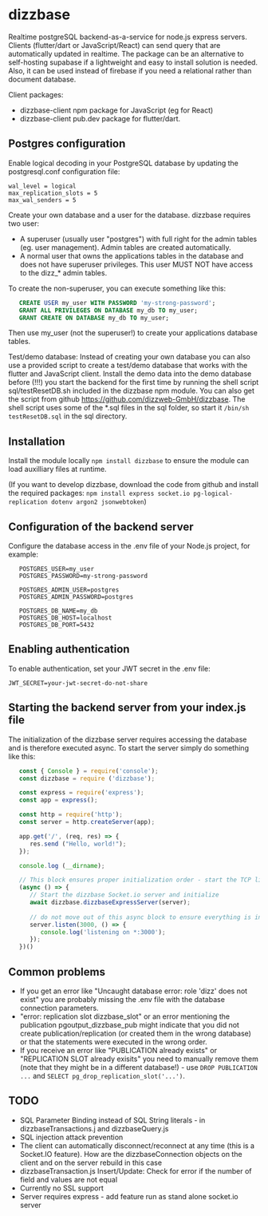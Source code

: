 # dizzbase
Realtime postgreSQL backend-as-a-service for node.js express servers.
Clients (flutter/dart or JavaScript/React) can send query that are automatically updated in realtime.
The package can be an alternative to self-hosting supabase if a lightweight and easy to install solution is needed.
Also, it can be used instead of firebase if you need a relational rather than document database. 

Client packages:
   - dizzbase-client npm package for JavaScript (eg for React)
   - dizzbase-client pub.dev package for flutter/dart.

## Postgres configuration
Enable logical decoding in your PostgreSQL database by updating the postgresql.conf configuration file: 
   ```
   wal_level = logical 
   max_replication_slots = 5 
   max_wal_senders = 5
   ```

Create your own database and a user for the database. dizzbase requires two user:
- A superuser (usually user "postgres") with full right for the admin tables (eg. user management). Admin tables are created automatically.
- A normal user that owns the applications tables in the database and does not have superuser privileges. This user MUST NOT have access to the dizz_* admin tables.

To create the non-superuser, you can execute something like this:
```SQL
   CREATE USER my_user WITH PASSWORD 'my-strong-password';
   GRANT ALL PRIVILEGES ON DATABASE my_db TO my_user;
   GRANT CREATE ON DATABASE my_db TO my_user;
```
Then use my_user (not the superuser!) to create your applications database tables.  

Test/demo database: Instead of creating your own database you can also use a provided script to create a test/demo database that works with the flutter and JavaScript client.
Install the demo data into the demo database before (!!!) you start the backend for the first time by running the shell script sql/testResetDB.sh included in the dizzbase npm module. You can also get the script from github https://github.com/dizzweb-GmbH/dizzbase. The shell script uses some of the *.sql files in the sql folder, so start it ```/bin/sh testResetDB.sql``` in the sql directory.

## Installation
Install the module locally ```npm install dizzbase``` to ensure the module can load auxilliary files at runtime.

(If you want to develop dizzbase, download the code from github and install the required packages: ```npm install express socket.io pg-logical-replication dotenv argon2 jsonwebtoken```)

## Configuration of the backend server

Configure the database access in the .env file of your Node.js project, for example:
```
   POSTGRES_USER=my_user
   POSTGRES_PASSWORD=my-strong-password

   POSTGRES_ADMIN_USER=postgres
   POSTGRES_ADMIN_PASSWORD=postgres

   POSTGRES_DB_NAME=my_db
   POSTGRES_DB_HOST=localhost
   POSTGRES_DB_PORT=5432
```
## Enabling authentication

To enable authentication, set your JWT secret in the .env file:
   ```
   JWT_SECRET=your-jwt-secret-do-not-share
   ```
## Starting the backend server from your index.js file

   The initialization of the dizzbase server requires accessing the database and is therefore executed async. To start the server simply do something like this:
   ```js
      const { Console } = require('console');
      const dizzbase = require ('dizzbase');

      const express = require('express');
      const app = express();

      const http = require('http');
      const server = http.createServer(app);

      app.get('/', (req, res) => {
         res.send ("Hello, world!");
      });

      console.log (__dirname);

      // This block ensures proper initialization order - start the TCP listener after everything has been initialized:
      (async () => {
         // Start the dizzbase Socket.io server and initialize
         await dizzbase.dizzbaseExpressServer(server);
         
         // do not move out of this async block to ensure everything is initialized properly
         server.listen(3000, () => {
            console.log('listening on *:3000');
         });    
      })()
   ```

## Common problems

- If you get an error like "Uncaught database error: role 'dizz' does not exist" you are probably missing the .env file with the database connection parameters.
- "error: replication slot dizzbase_slot" or an error mentioning the publication pgoutput_dizzbase_pub might indicate that you did not create publication/replication (or created them in the wrong database) or that the statements were executed in the wrong order.
- If you receive an error like "PUBLICATION already exists" or "REPLICATION SLOT already exisits" you need to manually remove them (note that they might be in a different database!) - use ```DROP PUBLICATION ...``` and ```SELECT pg_drop_replication_slot('...')```.

## TODO
- SQL Parameter Binding instead of SQL String literals - in dizzbaseTransactions.j and dizzbaseQuery.js
- SQL injection attack prevention
- The client can automatically disconnect/reconnect at any time (this is a Socket.IO feature). How are the dizzbaseConnection objects on the client and on the server rebuild in this case
- dizzbaseTransaction.js Insert/Update: Check for error if the number of field and values are not equal
- Currently no SSL support
- Server requires express - add feature run as stand alone socket.io server

